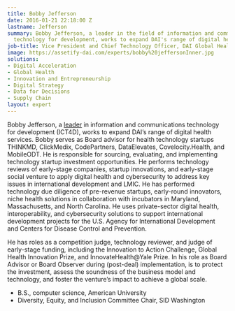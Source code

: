```yaml
---
title: Bobby Jefferson
date: 2016-01-21 22:18:00 Z
lastname: Jefferson
summary: Bobby Jefferson, a leader in the field of information and communications
  technology for development, works to expand DAI's range of digital health services.
job-title: Vice President and Chief Technology Officer, DAI Global Health
image: https://assetify-dai.com/experts/bobby%20jeffersonInner.jpg
solutions:
- Digital Acceleration
- Global Health
- Innovation and Entrepreneurship
- Digital Strategy
- Data for Decisions
- Supply Chain
layout: expert
---
```


Bobby Jefferson, a [leader](https://www.youtube.com/watch?v=jgPFVXSdtWQ) in information and communications technology for development (ICT4D), works to expand DAI’s range of digital health services. Bobby serves as Board advisor for health technology startups THINKMD, ClickMedix, CodePartners, DataElevates, Covelocity.Health, and MobileODT. He is responsible for sourcing, evaluating, and implementing technology startup investment opportunities. He performs technology reviews of early-stage companies, startup innovations, and early-stage social venture to apply digital health and cybersecurity to address key issues in international development and LMIC. He has performed technology due diligence of pre-revenue startups, early-round innovators, niche health solutions in collaboration with incubators in Maryland, Massachusetts, and North Carolina. He uses private-sector digital health, interoperability, and cybersecurity solutions to support international development projects for the U.S. Agency for International Development and Centers for Disease Control and Prevention.
 
He has roles as a competition judge, technology reviewer, and judge of early-stage funding, including the Innovation to Action Challenge, Global Health Innovation Prize, and InnovateHealth@Yale Prize. In his role as Board Advisor or Board Observer during (post-deal) implementation, is to protect the investment, assess the soundness of the business model and technology, and foster the venture’s impact to achieve a global scale.

* B.S., computer science, American University
* Diversity, Equity, and Inclusion Committee Chair, SID Washington